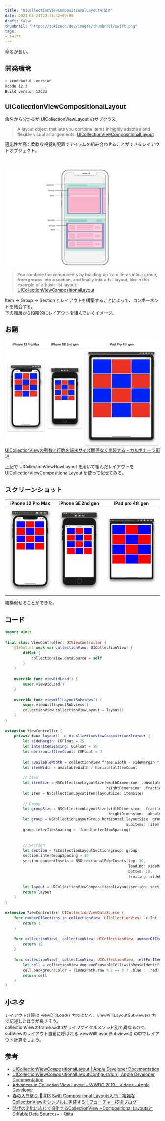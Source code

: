 ```yaml
---
title: "UICollectionViewCompositionalLayoutを試す"
date: 2021-03-24T22:45:42+09:00
draft: false
thumbnail: "https://tokizuoh.dev/images/thumbnail/swift.png"
tags:
- swift
---
```

  
命名が長い。  
<!--more-->  
  
## 開発環境  
  
```bash
> xcodebuild -version
Xcode 12.3
Build version 12C33
```
  
## UICollectionViewCompositionalLayout  
  
命名から分かるが UICollectionViewLayout のサブクラス。  
  
> A layout object that lets you combine items in highly adaptive and flexible visual arrangements.
> [UICollectionViewCompositionalLayout](https://developer.apple.com/documentation/uikit/uicollectionviewcompositionallayout)  
  
適応性が高く柔軟な視覚的配置でアイテムを組み合わせることができるレイアウトオブジェクト。  
  
　
  
![](./1.png)  
  
> You combine the components by building up from items into a group, from groups into a section, and finally into a full layout, like in this example of a basic list layout:  
> [UICollectionViewCompositionalLayout](https://developer.apple.com/documentation/uikit/uicollectionviewcompositionallayout)  
  
Item -> Group -> Section とレイアウトを構築することによって、コンポーネントを結合する。  
下の階層から段階的にレイアウトを組んでいくイメージ。  
  
## お題  
  
![](./2.png)  
[UICollectionViewの列数と行数を端末サイズ関係なく実装する - カルボナーラ街道](https://tokizuoh.dev/posts/bx1rn3hnd6cjghqh/)  
  
上記で UICollectionViewFlowLayout を用いて組んだレイアウトを UICollectionViewCompositionalLayout を使って似せてみる。  
  
## スクリーンショット
  
| iPhone 12 Pro Max | iPhone SE 2nd gen | iPad pro 4th gen |
| ---- | ---- | ---- |
| ![](./3.png) | ![](./4.png) | ![](./5.png) |
  
結構似せることができた。  
  
## コード  
  
```swift
import UIKit

final class ViewController: UIViewController {
    @IBOutlet weak var collectionView: UICollectionView! {
        didSet {
            collectionView.dataSource = self
        }
    }
    
    override func viewDidLoad() {
        super.viewDidLoad()
    }
    
    override func viewWillLayoutSubviews() {
        super.viewWillLayoutSubviews()
        collectionView.collectionViewLayout = layout()
    }
}

extension ViewController {
    private func layout() -> UICollectionViewCompositionalLayout {
        let sideMargin: CGFloat = 25
        let interItemSpacing: CGFloat = 10
        let horizontalItemCount: CGFloat = 3
        
        let availableWidth = collectionView.frame.width - sideMargin * 2 - (horizontalItemCount - 1) * interItemSpacing
        let itemWidth = availableWidth / horizontalItemCount
        
        // Item
        let itemSize = NSCollectionLayoutSize(widthDimension: .absolute(itemWidth),
                                              heightDimension: .fractionalHeight(1.0))
        let item = NSCollectionLayoutItem(layoutSize: itemSize)
        
        // Group
        let groupSize = NSCollectionLayoutSize(widthDimension: .fractionalWidth(1.0),
                                               heightDimension: .absolute(itemWidth * 3 / 4))
        let group = NSCollectionLayoutGroup.horizontal(layoutSize: groupSize,
                                                       subitems: [item])
        group.interItemSpacing = .fixed(interItemSpacing)
        
        
        // Section
        let section = NSCollectionLayoutSection(group: group)
        section.interGroupSpacing = 10
        section.contentInsets = NSDirectionalEdgeInsets(top: 10,
                                                        leading: sideMargin,
                                                        bottom: 10,
                                                        trailing: sideMargin)
        
        let layout = UICollectionViewCompositionalLayout(section: section)
        return layout
    }
}

extension ViewController: UICollectionViewDataSource {
    func numberOfSections(in collectionView: UICollectionView) -> Int {
        return 1
    }
    
    func collectionView(_ collectionView: UICollectionView, numberOfItemsInSection section: Int) -> Int {
        return 12
    }
    
    func collectionView(_ collectionView: UICollectionView, cellForItemAt indexPath: IndexPath) -> UICollectionViewCell {
        let cell = collectionView.dequeueReusableCell(withReuseIdentifier: "cell", for: indexPath)
        cell.backgroundColor = (indexPath.row % 2 == 0 ? .blue : .red)
        return cell
    }
}

```
  
## 小ネタ
  
レイアウト計算は viewDidLoad() 内ではなく、[viewWillLayoutSubviews()](https://developer.apple.com/documentation/uikit/uiviewcontroller/1621437-viewwilllayoutsubviews) 内で記述したほうが良さそう。  
collectionViewのframe.widthがライフサイクルメソッド別で異なるので、subViewのレイアウト直前に呼ばれる viewWillLayoutSubviews() の中でレイアウト計算をしよう。  
  
## 参考  
  
- [UICollectionViewCompositionalLayout | Apple Developer Documentation](https://developer.apple.com/documentation/uikit/uicollectionviewcompositionallayout)  
- [UICollectionViewCompositionalLayoutConfiguration | Apple Developer Documentation](https://developer.apple.com/documentation/uikit/uicollectionviewcompositionallayoutconfiguration)  
- [Advances in Collection View Layout - WWDC 2019 - Videos - Apple Developer](https://developer.apple.com/videos/play/wwdc2019/215/)  
- [春の入門祭り 🌸 #13 Swift Compositional Layouts入門：複雑なCollectionViewをシンプルに実装する | フューチャー技術ブログ](https://future-architect.github.io/articles/20200617/)  
- [時代の変化に応じて進化するCollectionView ~Compositional LayoutsとDiffable Data Sources~ - Qiita](https://qiita.com/shiz/items/a6032543a237bf2e1d19)  